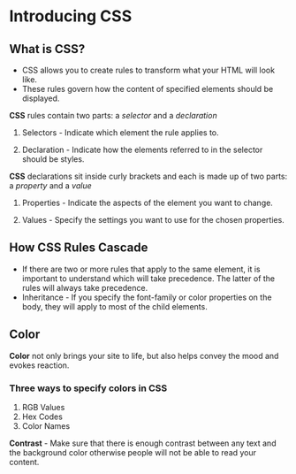 # Introducing CSS

## What is CSS?

- CSS allows you to create rules to transform what your HTML will look like.
- These rules govern how the content of specified elements should be displayed.

**CSS** rules contain two parts: a _selector_ and a _declaration_

1. Selectors - Indicate which element the rule applies to.

1. Declaration - Indicate how the elements referred to in the selector should be styles.

**CSS** declarations sit inside curly brackets and each is made up of two parts: a _property_ and a _value_

1. Properties - Indicate the aspects of the element you want to change.

1. Values - Specify the settings you want to use for the chosen properties.

## How CSS Rules Cascade

- If there are two or more rules that apply to the same element, it is important to understand which will take precedence. The latter of the rules will always take precedence.
- Inheritance - If you specify the font-family or color properties on the body, they will apply to most of the child elements.

## Color

**Color** not only brings your site to life, but also helps convey the mood and evokes reaction.

### Three ways to specify colors in CSS

1. RGB Values
1. Hex Codes
1. Color Names

**Contrast** - Make sure that there is enough contrast between any text and the background color otherwise people will not be able to read your content.
